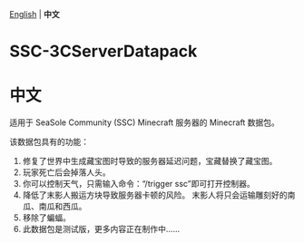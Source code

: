 [English](https://github.com/Hikal007/SSC-3CServerDatapack) | **中文**

# SSC-3CServerDatapack
# 中文
适用于 SeaSole Community (SSC) Minecraft 服务器的 Minecraft 数据包。

该数据包具有的功能：
1. 修复了世界中生成藏宝图时导致的服务器延迟问题，宝藏替换了藏宝图。
2. 玩家死亡后会掉落人头。
3. 你可以控制天气，只需输入命令：“/trigger ssc”即可打开控制器。
4. 降低了末影人搬运方块导致服务器卡顿的风险。 末影人将只会运输雕刻好的南瓜、南瓜和西瓜。
5. 移除了蝙蝠。
6. 此数据包是测试版，更多内容正在制作中......
